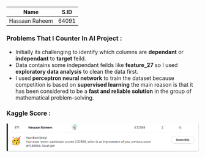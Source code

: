 | Name | S.ID |
| ----------- | ----------- |
| Hassaan Raheem | 64091 |

### Problems That I Counter In AI Project : 
- Initially its challenging to identify which columns are **dependant** or **independant** to **target** feild.
- Data contains some independant feilds like **feature_27** so I used **exploratory data analysis** to clean the data first.
- I used **perceptron neural network** to train the dataset because competition is based on **supervised learning** 
       the main reason is that it has been considered to be a **fast and reliable solution** in the group of mathematical problem-solving.
       
       
### Kaggle Score :
  ![kaggle_submission](https://github.com/Hassaan-07/KIET-AILab-109140/blob/master/attempt2.png)


